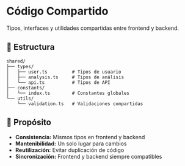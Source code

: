 # Código Compartido

Tipos, interfaces y utilidades compartidas entre frontend y backend.

## 📁 Estructura

```
shared/
├── types/
│   ├── user.ts         # Tipos de usuario
│   ├── analysis.ts     # Tipos de análisis
│   └── api.ts          # Tipos de API
├── constants/
│   └── index.ts        # Constantes globales
└── utils/
    └── validation.ts   # Validaciones compartidas
```

## 🎯 Propósito

- **Consistencia:** Mismos tipos en frontend y backend
- **Mantenibilidad:** Un solo lugar para cambios
- **Reutilización:** Evitar duplicación de código
- **Sincronización:** Frontend y backend siempre compatibles